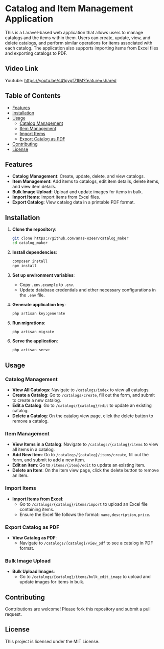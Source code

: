 # Catalog and Item Management Application

This is a Laravel-based web application that allows users to manage catalogs and the items within them. Users can create, update, view, and delete catalogs, and perform similar operations for items associated with each catalog. The application also supports importing items from Excel files and exporting catalogs to PDF.

## Video Link
Youtube: https://youtu.be/s41gygf71IM?feature=shared

## Table of Contents

- [Features](#features)
- [Installation](#installation)
- [Usage](#usage)
  - [Catalog Management](#catalog-management)
  - [Item Management](#item-management)
  - [Import Items](#import-items)
  - [Export Catalog as PDF](#export-catalog-as-pdf)
- [Contributing](#contributing)
- [License](#license)

## Features

- **Catalog Management**: Create, update, delete, and view catalogs.
- **Item Management**: Add items to catalogs, edit item details, delete items, and view item details.
- **Bulk Image Upload**: Upload and update images for items in bulk.
- **Import Items**: Import items from Excel files.
- **Export Catalog**: View catalog data in a printable PDF format.

## Installation

1. **Clone the repository**:
    ```bash
    git clone https://github.com/anas-ozeer/catalog_maker
    cd catalog_maker
    ```

2. **Install dependencies**:
    ```bash
    composer install
    npm install
    ```

3. **Set up environment variables**:
    - Copy `.env.example` to `.env`.
    - Update database credentials and other necessary configurations in the `.env` file.

4. **Generate application key**:
    ```bash
    php artisan key:generate
    ```

5. **Run migrations**:
    ```bash
    php artisan migrate
    ```

6. **Serve the application**:
    ```bash
    php artisan serve
    ```

## Usage

### Catalog Management

- **View All Catalogs**: Navigate to `/catalogs/index` to view all catalogs.
- **Create a Catalog**: Go to `/catalogs/create`, fill out the form, and submit to create a new catalog.
- **Edit a Catalog**: Go to `/catalogs/{catalog}/edit` to update an existing catalog.
- **Delete a Catalog**: On the catalog view page, click the delete button to remove a catalog.

### Item Management

- **View Items in a Catalog**: Navigate to `/catalogs/{catalog}/items` to view all items in a catalog.
- **Add New Item**: Go to `/catalogs/{catalog}/items/create`, fill out the form, and submit to add a new item.
- **Edit an Item**: Go to `/items/{item}/edit` to update an existing item.
- **Delete an Item**: On the item view page, click the delete button to remove an item.

### Import Items

- **Import Items from Excel**: 
  - Go to `/catalogs/{catalog}/items/import` to upload an Excel file containing items.
  - Ensure the Excel file follows the format: `name,description,price`.

### Export Catalog as PDF

- **View Catalog as PDF**: 
  - Navigate to `/catalogs/{catalog}/view_pdf` to see a catalog in PDF format.

### Bulk Image Upload

- **Bulk Upload Images**: 
  - Go to `/catalogs/{catalog}/items/bulk_edit_image` to upload and update images for items in bulk.

## Contributing

Contributions are welcome! Please fork this repository and submit a pull request.

## License

This project is licensed under the MIT License.

 
